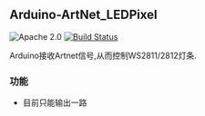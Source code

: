 ## Arduino-ArtNet_LEDPixel

![Apache 2.0](https://img.shields.io/badge/license-Apache--2.0-blue.svg)
[![Build Status](https://travis-ci.com/Wason-Fok/Arduino-ArtNet_LEDPixel.svg?branch=master)](https://travis-ci.com/Wason-Fok/Arduino-ArtNet_LEDPixel)

Arduino接收Artnet信号,从而控制WS2811/2812灯条.

### 功能

* 目前只能输出一路
